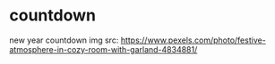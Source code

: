 # countdown
new year countdown
img src: https://www.pexels.com/photo/festive-atmosphere-in-cozy-room-with-garland-4834881/
